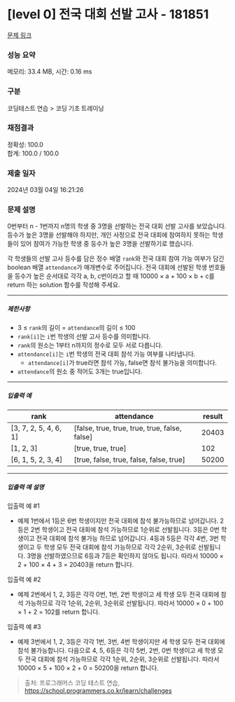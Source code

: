 # [level 0] 전국 대회 선발 고사 - 181851 

[문제 링크](https://school.programmers.co.kr/learn/courses/30/lessons/181851) 

### 성능 요약

메모리: 33.4 MB, 시간: 0.16 ms

### 구분

코딩테스트 연습 > 코딩 기초 트레이닝

### 채점결과

정확성: 100.0<br/>합계: 100.0 / 100.0

### 제출 일자

2024년 03월 04일 16:21:26

### 문제 설명

<p>0번부터 n - 1번까지 n명의 학생 중 3명을 선발하는 전국 대회 선발 고사를 보았습니다. 등수가 높은 3명을 선발해야 하지만, 개인 사정으로 전국 대회에 참여하지 못하는 학생들이 있어 참여가 가능한 학생 중 등수가 높은 3명을 선발하기로 했습니다.</p>

<p>각 학생들의 선발 고사 등수를 담은 정수 배열 <code>rank</code>와 전국 대회 참여 가능 여부가 담긴 boolean 배열 <code>attendance</code>가 매개변수로 주어집니다. 전국 대회에 선발된 학생 번호들을 등수가 높은 순서대로 각각 a, b, c번이라고 할 때 10000 × a + 100 × b + c를 return 하는 solution 함수를 작성해 주세요.</p>

<hr>

<h5>제한사항</h5>

<ul>
<li>3 ≤ <code>rank</code>의 길이 = <code>attendance</code>의 길이 ≤ 100</li>
<li><code>rank[i]</code>는 <code>i</code>번 학생의 선발 고사 등수를 의미합니다.</li>
<li><code>rank</code>의 원소는 1부터 n까지의 정수로 모두 서로 다릅니다.</li>
<li><code>attendance[i]</code>는 <code>i</code>번 학생의 전국 대회 참석 가능 여부를 나타냅니다.

<ul>
<li><code>attendance[i]</code>가 true라면 참석 가능, false면 참석 불가능을 의미합니다.</li>
</ul></li>
<li><code>attendance</code>의 원소 중 적어도 3개는 true입니다.</li>
</ul>

<hr>

<h5>입출력 예</h5>
<table class="table">
        <thead><tr>
<th>rank</th>
<th>attendance</th>
<th>result</th>
</tr>
</thead>
        <tbody><tr>
<td>[3, 7, 2, 5, 4, 6, 1]</td>
<td>[false, true, true, true, true, false, false]</td>
<td>20403</td>
</tr>
<tr>
<td>[1, 2, 3]</td>
<td>[true, true, true]</td>
<td>102</td>
</tr>
<tr>
<td>[6, 1, 5, 2, 3, 4]</td>
<td>[true, false, true, false, false, true]</td>
<td>50200</td>
</tr>
</tbody>
      </table>
<hr>

<h5>입출력 예 설명</h5>

<p>입출력 예 #1</p>

<ul>
<li>예제 1번에서 1등은 6번 학생이지만 전국 대회에 참석 불가능하므로 넘어갑니다. 2등은 2번 학생이고 전국 대회에 참석 가능하므로 1순위로 선발됩니다. 3등은 0번 학생이고 전국 대회에 참석 불가능 하므로 넘어갑니다. 4등과 5등은 각각 4번, 3번 학생이고 두 학생 모두 전국 대회에 참석 가능하므로 각각 2순위, 3순위로 선발됩니다. 3명을 선발하였으므로 6등과 7등은 확인하지 않아도 됩니다. 따라서 10000 × 2 + 100 × 4 + 3 = 20403을 return 합니다.</li>
</ul>

<p>입출력 예 #2</p>

<ul>
<li>예제 2번에서 1, 2, 3등은 각각 0번, 1번, 2번 학생이고 세 학생 모두 전국 대회에 참석 가능하므로 각각 1순위, 2순위, 3순위로 선발됩니다. 따라서 10000 × 0 + 100 × 1 + 2 = 102를 return 합니다.</li>
</ul>

<p>입출력 예 #3</p>

<ul>
<li>예제 3번에서 1, 2, 3등은 각각 1번, 3번, 4번 학생이지만 세 학생 모두 전국 대회에 참석 불가능합니다. 다음으로 4, 5, 6등은 각각 5번, 2번, 0번 학생이고 세 학생 모두 전국 대회에 참석 가능하므로 각각 1순위, 2순위, 3순위로 선발됩니다. 따라서 10000 × 5 + 100 × 2 + 0 = 50200을 return 합니다.</li>
</ul>


> 출처: 프로그래머스 코딩 테스트 연습, https://school.programmers.co.kr/learn/challenges